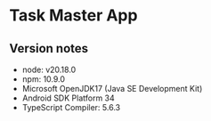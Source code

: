 # Task Master App

## Version notes
- node: v20.18.0
- npm: 10.9.0
- Microsoft OpenJDK17 (Java SE Development Kit)
- Android SDK Platform 34
- TypeScript Compiler: 5.6.3
